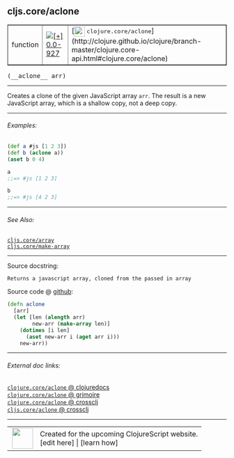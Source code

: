 ## cljs.core/aclone



 <table border="1">
<tr>
<td>function</td>
<td><a href="https://github.com/cljsinfo/cljs-api-docs/tree/0.0-927"><img valign="middle" alt="[+] 0.0-927" title="Added in 0.0-927" src="https://img.shields.io/badge/+-0.0--927-lightgrey.svg"></a> </td>
<td>
[<img height="24px" valign="middle" src="http://i.imgur.com/1GjPKvB.png"> <samp>clojure.core/aclone</samp>](http://clojure.github.io/clojure/branch-master/clojure.core-api.html#clojure.core/aclone)
</td>
</tr>
</table>


 <samp>
(__aclone__ arr)<br>
</samp>

---

Creates a clone of the given JavaScript array `arr`.  The result is a new
JavaScript array, which is a shallow copy, not a deep copy.



---

###### Examples:

```clj
(def a #js [1 2 3])
(def b (aclone a))
(aset b 0 4)

a
;;=> #js [1 2 3]

b
;;=> #js [4 2 3]
```



---

###### See Also:

[`cljs.core/array`](../cljs.core/array.md)<br>
[`cljs.core/make-array`](../cljs.core/make-array.md)<br>

---


Source docstring:

```
Returns a javascript array, cloned from the passed in array
```


Source code @ [github](https://github.com/clojure/clojurescript/blob/r2156/src/cljs/cljs/core.cljs#L153-L160):

```clj
(defn aclone
  [arr]
  (let [len (alength arr)
        new-arr (make-array len)]
    (dotimes [i len]
      (aset new-arr i (aget arr i)))
    new-arr))
```

<!--
Repo - tag - source tree - lines:

 <pre>
clojurescript @ r2156
└── src
    └── cljs
        └── cljs
            └── <ins>[core.cljs:153-160](https://github.com/clojure/clojurescript/blob/r2156/src/cljs/cljs/core.cljs#L153-L160)</ins>
</pre>

-->

---



###### External doc links:

[`clojure.core/aclone` @ clojuredocs](http://clojuredocs.org/clojure.core/aclone)<br>
[`clojure.core/aclone` @ grimoire](http://conj.io/store/v1/org.clojure/clojure/1.7.0-beta3/clj/clojure.core/aclone/)<br>
[`clojure.core/aclone` @ crossclj](http://crossclj.info/fun/clojure.core/aclone.html)<br>
[`cljs.core/aclone` @ crossclj](http://crossclj.info/fun/cljs.core.cljs/aclone.html)<br>

---

 <table>
<tr><td>
<img valign="middle" align="right" width="48px" src="http://i.imgur.com/Hi20huC.png">
</td><td>
Created for the upcoming ClojureScript website.<br>
[edit here] | [learn how]
</td></tr></table>

[edit here]:https://github.com/cljsinfo/cljs-api-docs/blob/master/cljsdoc/cljs.core/aclone.cljsdoc
[learn how]:https://github.com/cljsinfo/cljs-api-docs/wiki/cljsdoc-files

<!--

This information was too distracting to show to readers, but I'll leave it
commented here since it is helpful to:

- pretty-print the data used to generate this document
- and show how to retrieve that data



The API data for this symbol:

```clj
{:description "Creates a clone of the given JavaScript array `arr`.  The result is a new\nJavaScript array, which is a shallow copy, not a deep copy.",
 :ns "cljs.core",
 :name "aclone",
 :signature ["[arr]"],
 :history [["+" "0.0-927"]],
 :type "function",
 :related ["cljs.core/array" "cljs.core/make-array"],
 :full-name-encode "cljs.core/aclone",
 :source {:code "(defn aclone\n  [arr]\n  (let [len (alength arr)\n        new-arr (make-array len)]\n    (dotimes [i len]\n      (aset new-arr i (aget arr i)))\n    new-arr))",
          :title "Source code",
          :repo "clojurescript",
          :tag "r2156",
          :filename "src/cljs/cljs/core.cljs",
          :lines [153 160]},
 :examples [{:id "422c4e",
             :content "```clj\n(def a #js [1 2 3])\n(def b (aclone a))\n(aset b 0 4)\n\na\n;;=> #js [1 2 3]\n\nb\n;;=> #js [4 2 3]\n```"}],
 :full-name "cljs.core/aclone",
 :clj-symbol "clojure.core/aclone",
 :docstring "Returns a javascript array, cloned from the passed in array"}

```

Retrieve the API data for this symbol:

```clj
;; from Clojure REPL
(require '[clojure.edn :as edn])
(-> (slurp "https://raw.githubusercontent.com/cljsinfo/cljs-api-docs/catalog/cljs-api.edn")
    (edn/read-string)
    (get-in [:symbols "cljs.core/aclone"]))
```

-->

